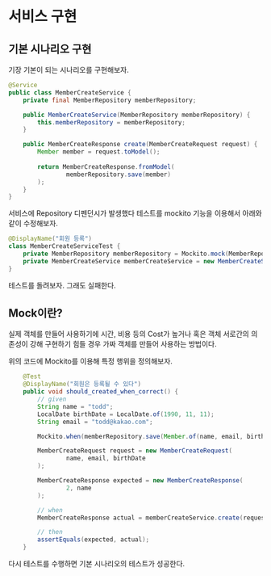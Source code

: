 # 서비스 구현

## 기본 시나리오 구현

기장 기본이 되는 시나리오를 구현해보자.

```java
@Service
public class MemberCreateService {
    private final MemberRepository memberRepository;

    public MemberCreateService(MemberRepository memberRepository) {
        this.memberRepository = memberRepository;
    }

    public MemberCreateResponse create(MemberCreateRequest request) {
        Member member = request.toModel();
        
        return MemberCreateResponse.fromModel(
                memberRepository.save(member)
        );
    }
}
```

서비스에 Repository 디펜던시가 발생했다 테스트를 mockito 기능을 이용해서 아래와 같이 수정해보자.

```java
@DisplayName("회원 등록")
class MemberCreateServiceTest {
    private MemberRepository memberRepository = Mockito.mock(MemberRepository.class);
    private MemberCreateService memberCreateService = new MemberCreateService(memberRepository);
}
```

테스트를 돌려보자. 그래도 실패한다.

## Mock이란?

실제 객체를 만들어 사용하기에 시간, 비용 등의 Cost가 높거나 혹은 객체 서로간의 의존성이 강해 구현하기 힘들 경우 가짜 객체를 만들어 사용하는 방법이다.

위의 코드에 Mockito를 이용해 특정 행위을 정의해보자.

```java
    @Test
    @DisplayName("회원은 등록될 수 있다")
    public void should_created_when_correct() {
        // given
        String name = "todd";
        LocalDate birthDate = LocalDate.of(1990, 11, 11);
        String email = "todd@kakao.com";

        Mockito.when(memberRepository.save(Member.of(name, email, birthDate))).thenReturn(new Member(2, name, email, birthDate));

        MemberCreateRequest request = new MemberCreateRequest(
                name, email, birthDate
        );

        MemberCreateResponse expected = new MemberCreateResponse(
                2, name
        );

        // when
        MemberCreateResponse actual = memberCreateService.create(request);

        // then
        assertEquals(expected, actual);
    }
```

다시 테스트를 수행하면 기본 시나리오의 테스트가 성공한다.



